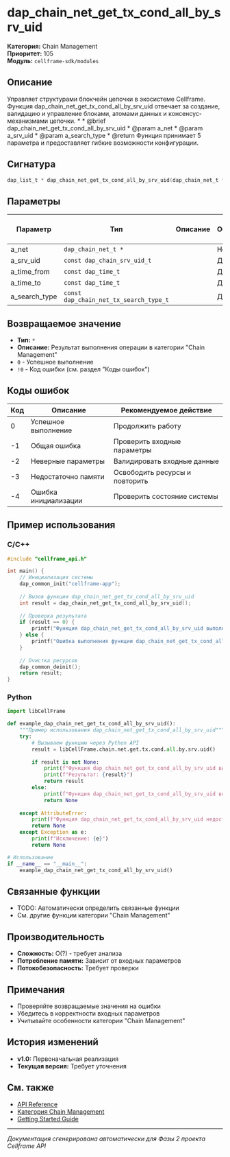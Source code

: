 # dap_chain_net_get_tx_cond_all_by_srv_uid

**Категория:** Chain Management  
**Приоритет:** 105  
**Модуль:** `cellframe-sdk/modules`

## Описание
Управляет структурами блокчейн цепочки в экосистеме Cellframe. Функция dap_chain_net_get_tx_cond_all_by_srv_uid отвечает за создание, валидацию и управление блоками, атомами данных и консенсус-механизмами цепочки. * * @brief dap_chain_net_get_tx_cond_all_by_srv_uid * @param a_net * @param a_srv_uid * @param a_search_type * @return Функция принимает 5 параметра и предоставляет гибкие возможности конфигурации.

## Сигнатура
```c
dap_list_t * dap_chain_net_get_tx_cond_all_by_srv_uid(dap_chain_net_t * a_net, const dap_chain_srv_uid_t a_srv_uid, const dap_time_t a_time_from, const dap_time_t a_time_to, const dap_chain_net_tx_search_type_t a_search_type) {
```

## Параметры
| Параметр | Тип | Описание | Обязательный | Значение по умолчанию |
|----------|-----|----------|--------------|----------------------|
| a_net | `dap_chain_net_t *` |  | Нет | NULL |
| a_srv_uid | `const dap_chain_srv_uid_t` |  | Да | 0 |
| a_time_from | `const dap_time_t` |  | Да | 0 |
| a_time_to | `const dap_time_t` |  | Да | 0 |
| a_search_type | `const dap_chain_net_tx_search_type_t` |  | Да | 0 |


## Возвращаемое значение
- **Тип:** `*`
- **Описание:** Результат выполнения операции в категории "Chain Management"
- `0` - Успешное выполнение
- `!0` - Код ошибки (см. раздел "Коды ошибок")

## Коды ошибок
| Код | Описание | Рекомендуемое действие |
|-----|----------|----------------------|
| 0 | Успешное выполнение | Продолжить работу |
| -1 | Общая ошибка | Проверить входные параметры |
| -2 | Неверные параметры | Валидировать входные данные |
| -3 | Недостаточно памяти | Освободить ресурсы и повторить |
| -4 | Ошибка инициализации | Проверить состояние системы |

## Пример использования

### C/C++
```c
#include "cellframe_api.h"

int main() {
    // Инициализация системы
    dap_common_init("cellframe-app");
    
    // Вызов функции dap_chain_net_get_tx_cond_all_by_srv_uid
    int result = dap_chain_net_get_tx_cond_all_by_srv_uid();
    
    // Проверка результата
    if (result == 0) {
        printf("Функция dap_chain_net_get_tx_cond_all_by_srv_uid выполнена успешно\n");
    } else {
        printf("Ошибка выполнения функции dap_chain_net_get_tx_cond_all_by_srv_uid: %d\n", result);
    }
    
    // Очистка ресурсов
    dap_common_deinit();
    return result;
}
```

### Python
```python
import libCellFrame

def example_dap_chain_net_get_tx_cond_all_by_srv_uid():
    """Пример использования dap_chain_net_get_tx_cond_all_by_srv_uid"""
    try:
        # Вызываем функцию через Python API
        result = libCellFrame.chain.net.get.tx.cond.all.by.srv.uid()
        
        if result is not None:
            print(f"Функция dap_chain_net_get_tx_cond_all_by_srv_uid выполнена успешно")
            print(f"Результат: {result}")
            return result
        else:
            print(f"Функция dap_chain_net_get_tx_cond_all_by_srv_uid вернула None")
            return None
            
    except AttributeError:
        print(f"Функция dap_chain_net_get_tx_cond_all_by_srv_uid недоступна в Python API")
        return None
    except Exception as e:
        print(f"Исключение: {e}")
        return None

# Использование
if __name__ == "__main__":
    example_dap_chain_net_get_tx_cond_all_by_srv_uid()
```

## Связанные функции
- TODO: Автоматически определить связанные функции
- См. другие функции категории "Chain Management"

## Производительность
- **Сложность:** O(?) - требует анализа
- **Потребление памяти:** Зависит от входных параметров
- **Потокобезопасность:** Требует проверки

## Примечания
- Проверяйте возвращаемые значения на ошибки
- Убедитесь в корректности входных параметров
- Учитывайте особенности категории "Chain Management"

## История изменений
- **v1.0:** Первоначальная реализация
- **Текущая версия:** Требует уточнения

## См. также
- [API Reference](../README.md)
- [Категория Chain Management](../categories/chain_management.md)
- [Getting Started Guide](../../getting-started.md)

---
*Документация сгенерирована автоматически для Фазы 2 проекта Cellframe API*

